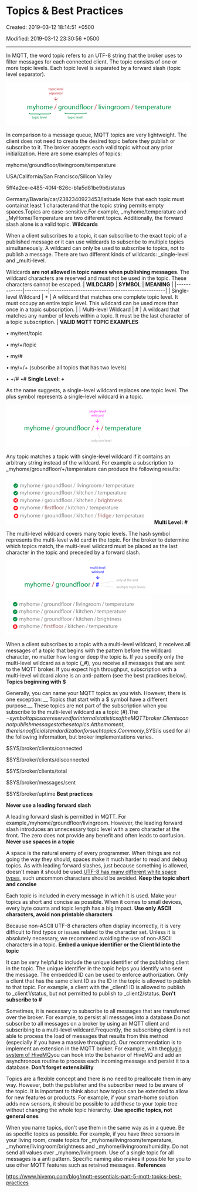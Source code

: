 # Topics & Best Practices

Created: 2019-03-12 18:14:51 +0500

Modified: 2019-03-12 23:30:56 +0500

---

In MQTT, the word topic refers to an UTF-8 string that the broker uses to filter messages for each connected client. The topic consists of one or more topic levels. Each topic level is separated by a forward slash (topic level separator).

![topic_basics](media/Topics-&-Best-Practices-image1.png)

In comparison to a message queue, MQTT topics are very lightweight. The client does not need to create the desired topic before they publish or subscribe to it. The broker accepts each valid topic without any prior initialization.
Here are some examples of topics:

myhome/groundfloor/livingroom/temperature

USA/California/San Francisco/Silicon Valley

5ff4a2ce-e485-40f4-826c-b1a5d81be9b6/status

Germany/Bavaria/car/2382340923453/latitude
Note that each topic must containat least 1 characterand that the topic string permits empty spaces.Topics are case-sensitive.For example, _myhome/temperature and _MyHome/Temperature are two different topics. Additionally, the forward slash alone is a valid topic.
**Wildcards**

When a client subscribes to a topic, it can subscribe to the exact topic of a published message or it can use wildcards to subscribe to multiple topics simultaneously. A wildcard can only be used to subscribe to topics, not to publish a message. There are two different kinds of wildcards: _single-level and _multi-level.

Wildcards **are not allowed in topic names when publishing messages**. The wildcard characters are reserved and must not be used in the topic. These characters cannot be escaped.
| **WILDCARD**          | **SYMBOL** | **MEANING**                                                                                                                                               |
|-------------|----------|-------------------------------------------------|
| Single-level Wildcard | +         | A wildcard that matches one complete topic level. It must occupy an entire topic level. This wildcard can be used more than once in a topic subscription. |
| Multi-level Wildcard  | #         | A wildcard that matches any number of levels within a topic. It must be the last character of a topic subscription.                                       |
**VALID MQTT TOPIC EXAMPLES**

• my/test/topic

• my/+/topic

• my/#

• my/+/+ (subscribe all topics that has two levels)

• +/# •#
**Single Level: +**

As the name suggests, a single-level wildcard replaces one topic level. The plus symbol represents a single-level wildcard in a topic.

![topic_wildcard_plus](media/Topics-&-Best-Practices-image2.png)

Any topic matches a topic with single-level wildcard if it contains an arbitrary string instead of the wildcard. For example a subscription to _myhome/groundfloor/+/temperature can produce the following results:

![topic_wildcard_plus_example](media/Topics-&-Best-Practices-image3.png)
**Multi Level: #**

The multi-level wildcard covers many topic levels. The hash symbol represents the multi-level wild card in the topic. For the broker to determine which topics match, the multi-level wildcard must be placed as the last character in the topic and preceded by a forward slash.

![topic_wildcard_hash](media/Topics-&-Best-Practices-image4.png)
![topic_wildcard_hash_example](media/Topics-&-Best-Practices-image5.png)

When a client subscribes to a topic with a multi-level wildcard, it receives all messages of a topic that begins with the pattern before the wildcard character, no matter how long or deep the topic is. If you specify only the multi-level wildcard as a topic (_#), you receive all messages that are sent to the MQTT broker. If you expect high throughput, subscription with a multi-level wildcard alone is an anti-pattern (see the best practices below).
**Topics beginning with $**

Generally, you can name your MQTT topics as you wish. However, there is one exception: __ Topics that start with a $ symbol have a different purpose.__ These topics are not part of the subscription when you subscribe to the multi-level wildcard as a topic (#).The $-symbol topics are reserved for internal statistics of the MQTT broker.Clients cannot publish messages to these topics. At the moment, there is no official standardization for such topics. Commonly,$SYS/is used for all the following information, but broker implementations varies.

$SYS/broker/clients/connected

$SYS/broker/clients/disconnected

$SYS/broker/clients/total

$SYS/broker/messages/sent

$SYS/broker/uptime
**Best practices**

**Never use a leading forward slash**

A leading forward slash is permitted in MQTT. For example,/myhome/groundfloor/livingroom. However, the leading forward slash introduces an unnecessary topic level with a zero character at the front. The zero does not provide any benefit and often leads to confusion.
**Never use spaces in a topic**

A space is the natural enemy of every programmer. When things are not going the way they should, spaces make it much harder to read and debug topics. As with leading forward slashes, just because something is allowed, doesn't mean it should be used.[UTF-8 has many different white space types](http://www.cs.tut.fi/~jkorpela/chars/spaces.html), such uncommon characters should be avoided.
**Keep the topic short and concise**

Each topic is included in every message in which it is used. Make your topics as short and concise as possible. When it comes to small devices, every byte counts and topic length has a big impact.
**Use only ASCII characters, avoid non printable characters**

Because non-ASCII UTF-8 characters often display incorrectly, it is very difficult to find typos or issues related to the character set. Unless it is absolutely necessary, we recommend avoiding the use of non-ASCII characters in a topic.
**Embed a unique identifier or the Client Id into the topic**

It can be very helpful to include the unique identifier of the publishing client in the topic. The unique identifier in the topic helps you identify who sent the message. The embedded ID can be used to enforce authorization. Only a client that has the same client ID as the ID in the topic is allowed to publish to that topic. For example, a client with the _client1 ID is allowed to publish to _client1/status, but not permitted to publish to _client2/status.
**Don't subscribe to #**

Sometimes, it is necessary to subscribe to all messages that are transferred over the broker. For example, to persist all messages into a database.Do not subscribe to all messages on a broker by using an MQTT client and subscribing to a multi-level wildcard.Frequently, the subscribing client is not able to process the load of messages that results from this method (especially if you have a massive throughput). Our recommendation is to implement an extension in the MQTT broker. For example, with the[plugin system of HiveMQ](https://www.hivemq.com/extensions)you can hook into the behavior of HiveMQ and add an asynchronous routine to process each incoming message and persist it to a database.
**Don't forget extensibility**

Topics are a flexible concept and there is no need to preallocate them in any way. However, both the publisher and the subscriber need to be aware of the topic. It is important to think about how topics can be extended to allow for new features or products. For example, if your smart-home solution adds new sensors, it should be possible to add these to your topic tree without changing the whole topic hierarchy.
**Use specific topics, not general ones**

When you name topics, don't use them in the same way as in a queue. Be as specific topics as possible. For example, if you have three sensors in your living room, create topics for _myhome/livingroom/temperature, _myhome/livingroom/brightness and _myhome/livingroom/humidity. Do not send all values over _myhome/livingroom. Use of a single topic for all messages is a anti pattern. Specific naming also makes it possible for you to use other MQTT features such as retained messages.
**References**

<https://www.hivemq.com/blog/mqtt-essentials-part-5-mqtt-topics-best-practices>